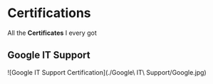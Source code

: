 # Certifications
All the **Certificates** I every got
## Google IT Support
![Google IT Support Certification](./Google\ IT\ Support/Google.jpg)
